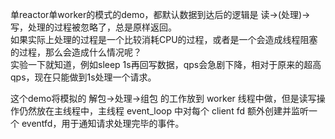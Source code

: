 <!--
 * @Date: 2022-07-12 08:38:39
 * @LastEditors: czzou
 * @LastEditTime: 2022-07-14 02:46:53
 * @FilePath: /practice-code-c-cpp/linux_event/libevent/3.1single_reactor_multi_worker/README.md
-->
单reactor单worker的模式的demo，都默认数据到达后的逻辑是 读→(处理)→写，处理的过程被忽略了，总是原样返回。  
如果实际上处理的过程是一个比较消耗CPU的过程，或者是一个会造成线程阻塞的过程，那么会造成什么情况呢？  
实验一下就知道，例如sleep 1s再回写数据，qps会急剧下降，相对于原来的超高qps，现在只能做到1s处理一个请求。  

这个demo将模拟的 解包→处理→组包 的工作放到 worker 线程中做，但是读写操作仍然放在主线程中，主线程 event_loop 中对每个 client fd 额外创建并监听一个 eventfd，用于通知请求处理完毕的事件。